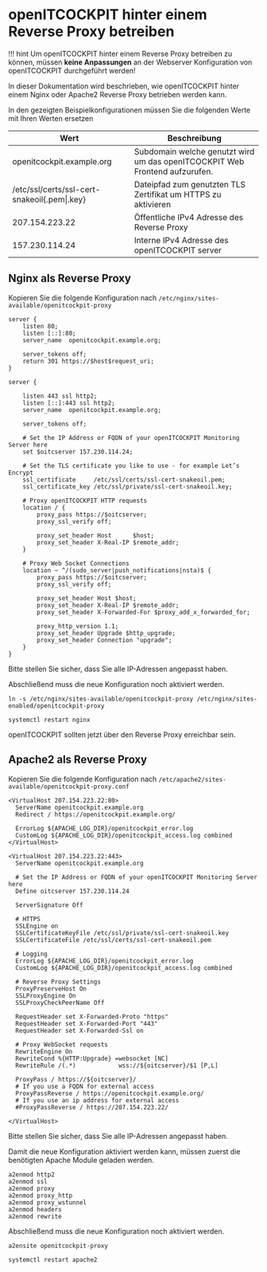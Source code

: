 # openITCOCKPIT hinter einem Reverse Proxy betreiben

!!! hint
    Um openITCOCKPIT hinter einem Reverse Proxy betreiben zu können, müssen **keine Anpassungen** an der Webserver Konfiguration
    von openITCOCKPIT durchgeführt werden!


In dieser Dokumentation wird beschrieben, wie openITCOCKPIT hinter einem Nginx oder Apache2 Reverse Proxy betrieben werden kann.

In den gezeigten Beispielkonfigurationen müssen Sie die folgenden Werte mit Ihren Werten ersetzen

| Wert                                         | Beschreibung                                                                 |
| -------------------------------------------- | ---------------------------------------------------------------------------- |
| openitcockpit.example.org                    | Subdomain welche genutzt wird um das openITCOCKPIT Web Frontend aufzurufen.  |
| /etc/ssl/certs/ssl-cert-snakeoil{.pem\|.key} | Dateipfad zum genutzten TLS Zertifikat um HTTPS zu aktivieren                |
| 207.154.223.22                               | Öffentliche IPv4 Adresse des Reverse Proxy                                   |
| 157.230.114.24                               | Interne IPv4 Adresse des openITCOCKPIT server                                |

## Nginx als Reverse Proxy

Kopieren Sie die folgende Konfiguration nach `/etc/nginx/sites-available/openitcockpit-proxy`

```nginx
server {
    listen 80;
    listen [::]:80;
    server_name  openitcockpit.example.org;

    server_tokens off;
    return 301 https://$host$request_uri;
}

server {

    listen 443 ssl http2;
    listen [::]:443 ssl http2;
    server_name  openitcockpit.example.org;

    server_tokens off;
    
    # Set the IP Address or FQDN of your openITCOCKPIT Monitoring Server here
    set $oitcserver 157.230.114.24;
    
    # Set the TLS certificate you like to use - for example Let’s Encrypt
    ssl_certificate     /etc/ssl/certs/ssl-cert-snakeoil.pem;
    ssl_certificate_key /etc/ssl/private/ssl-cert-snakeoil.key;
    
    # Proxy openITCOCKPIT HTTP requests
    location / {
        proxy_pass https://$oitcserver;
        proxy_ssl_verify off;
        
        proxy_set_header Host      $host;
        proxy_set_header X-Real-IP $remote_addr;
    }
    
    # Proxy Web Socket Connections
    location ~ ^/(sudo_server|push_notifications|nsta)$ {
        proxy_pass https://$oitcserver;
        proxy_ssl_verify off;
        
        proxy_set_header Host $host;
        proxy_set_header X-Real-IP $remote_addr;
        proxy_set_header X-Forwarded-For $proxy_add_x_forwarded_for;
        
        proxy_http_version 1.1;
        proxy_set_header Upgrade $http_upgrade;
        proxy_set_header Connection "upgrade";
    }
}
```

Bitte stellen Sie sicher, dass Sie alle IP-Adressen angepasst haben.

Abschließend muss die neue Konfiguration noch aktiviert werden.
```plaintext
ln -s /etc/nginx/sites-available/openitcockpit-proxy /etc/nginx/sites-enabled/openitcockpit-proxy
```

```plaintext
systemctl restart nginx
```

openITCOCKPIT sollten jetzt über den Reverse Proxy erreichbar sein.


## Apache2 als Reverse Proxy

Kopieren Sie die folgende Konfiguration nach `/etc/apache2/sites-available/openitcockpit-proxy.conf`

```apacheconf
<VirtualHost 207.154.223.22:80>
  ServerName openitcockpit.example.org
  Redirect / https://openitcockpit.example.org/

  ErrorLog ${APACHE_LOG_DIR}/openitcockpit_error.log
  CustomLog ${APACHE_LOG_DIR}/openitcockpit_access.log combined
</VirtualHost>

<VirtualHost 207.154.223.22:443>
  ServerName openitcockpit.example.org

  # Set the IP Address or FQDN of your openITCOCKPIT Monitoring Server here
  Define oitcserver 157.230.114.24

  ServerSignature Off

  # HTTPS
  SSLEngine on
  SSLCertificateKeyFile /etc/ssl/private/ssl-cert-snakeoil.key
  SSLCertificateFile /etc/ssl/certs/ssl-cert-snakeoil.pem

  # Logging
  ErrorLog ${APACHE_LOG_DIR}/openitcockpit_error.log
  CustomLog ${APACHE_LOG_DIR}/openitcockpit_access.log combined

  # Reverse Proxy Settings
  ProxyPreserveHost On
  SSLProxyEngine On
  SSLProxyCheckPeerName Off

  RequestHeader set X-Forwarded-Proto "https"
  RequestHeader set X-Forwarded-Port "443"
  RequestHeader set X-Forwarded-Ssl on

  # Proxy WebSocket requests
  RewriteEngine On
  RewriteCond %{HTTP:Upgrade} =websocket [NC]
  RewriteRule /(.*)            wss://${oitcserver}/$1 [P,L]

  ProxyPass / https://${oitcserver}/
  # If you use a FQDN for external access
  ProxyPassReverse / https://openitcockpit.example.org/
  # If you use an ip address for external access
  #ProxyPassReverse / https://207.154.223.22/

</VirtualHost>
```


Bitte stellen Sie sicher, dass Sie alle IP-Adressen angepasst haben.

Damit die neue Konfiguration aktiviert werden kann, müssen zuerst die benötigten Apache Module geladen werden.
```plaintext
a2enmod http2
a2enmod ssl
a2enmod proxy
a2enmod proxy_http
a2enmod proxy_wstunnel
a2enmod headers
a2enmod rewrite
```

Abschließend muss die neue Konfiguration noch aktiviert werden.
```plaintext
a2ensite openitcockpit-proxy
```

```plaintext
systemctl restart apache2
```

